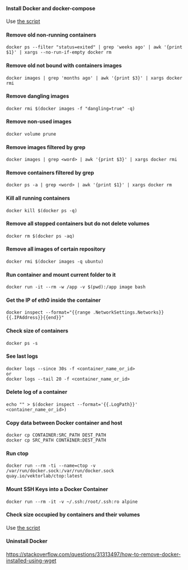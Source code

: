 
#### Install Docker and docker-compose
Use [the script](https://github.com/vitaliykobrin/useful-scripts/blob/master/scripts/install-docker.sh)


#### Remove old non-running containers
```
docker ps --filter "status=exited" | grep 'weeks ago' | awk '{print $1}' | xargs --no-run-if-empty docker rm  
```

#### Remove old not bound with containers images
```
docker images | grep 'months ago' | awk '{print $3}' | xargs docker rmi
```

#### Remove dangling images
```
docker rmi $(docker images -f "dangling=true" -q)  
```

#### Remove non-used images
```
docker volume prune
```

#### Remove images filtered by grep
```
docker images | grep <word> | awk '{print $3}' | xargs docker rmi
```

#### Remove containers filtered by grep
```
docker ps -a | grep <word> | awk '{print $1}' | xargs docker rm
```

#### Kill all running containers
```
docker kill $(docker ps -q)
```

#### Remove all stopped containers but do not delete volumes
```
docker rm $(docker ps -aq)
```

#### Remove all images of certain repository
```
docker rmi $(docker images -q ubuntu)
```

#### Run container and mount current folder to it
```
docker run -it --rm -w /app -v $(pwd):/app image bash
```

#### Get the IP of eth0 inside the container
```
docker inspect --format="{{range .NetworkSettings.Networks}}{{.IPAddress}}{{end}}"
```

#### Check size of containers
```
docker ps -s
```

#### See last logs
```
docker logs --since 30s -f <container_name_or_id>
or
docker logs --tail 20 -f <container_name_or_id>
```

#### Delete log of a container
```
echo "" > $(docker inspect --format='{{.LogPath}}' <container_name_or_id>)
```

#### Copy data between Docker container and host
```
docker cp CONTAINER:SRC_PATH DEST_PATH
docker cp SRC_PATH CONTAINER:DEST_PATH
```

#### Run ctop
```
docker run --rm -ti --name=ctop -v /var/run/docker.sock:/var/run/docker.sock quay.io/vektorlab/ctop:latest
```

#### Mount SSH Keys into a Docker Container
```
docker run --rm -it -v ~/.ssh:/root/.ssh:ro alpine
```

#### Check size occupied by containers and their volumes
Use [the script](https://github.com/vitaliykobrin/useful-scripts/blob/master/scripts/docker-size.sh)

#### Uninstall Docker
https://stackoverflow.com/questions/31313497/how-to-remove-docker-installed-using-wget  
